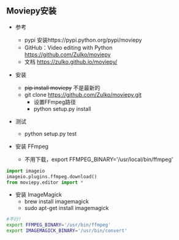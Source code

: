 ## Moviepy安装
- 参考
    - pypi 安装https://pypi.python.org/pypi/moviepy
    - GitHub：Video editing with Python  
        https://github.com/Zulko/moviepy
    - 文档 https://zulko.github.io/moviepy/
    
- 安装
    - ~~pip install moviepy~~ 不是最新的
    - git clone https://github.com/Zulko/moviepy.git
        - 设置FFmpeg路径
        - python setup.py install
- 测试
    - python setup.py test
- 安装 FFmpeg 
    - 不用下载，export FFMPEG_BINARY='/usr/local/bin/ffmpeg'
```python
import imageio
imageio.plugins.ffmpeg.download()
from moviepy.editor import *
```
- 安装 ImageMagick 
    - brew install imagemagick
    - sudo apt-get install imagemagick
```bash
#不行!
export FFMPEG_BINARY='/usr/bin/ffmpeg'
export IMAGEMAGICK_BINARY='/usr/bin/convert'
```    
